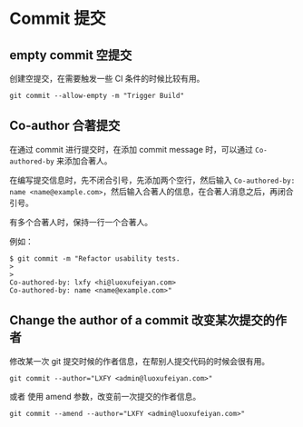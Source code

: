 # Commit 提交

## empty commit 空提交

创建空提交，在需要触发一些 CI 条件的时候比较有用。

```shell
git commit --allow-empty -m "Trigger Build"
```

## Co-author 合著提交

在通过 commit 进行提交时，在添加 commit message 时，可以通过 `Co-authored-by` 来添加合著人。

在编写提交信息时，先不闭合引号，先添加两个空行，然后输入 `Co-authored-by: name <name@example.com>`，然后输入合著人的信息，在合著人消息之后，再闭合引号。

有多个合著人时，保持一行一个合著人。

例如：

```shell
$ git commit -m "Refactor usability tests.
>
>
Co-authored-by: lxfy <hi@luoxufeiyan.com>
Co-authored-by: name <name@example.com>"
```

## Change the author of a commit 改变某次提交的作者

修改某一次 git 提交时候的作者信息，在帮别人提交代码的时候会很有用。

```shell
git commit --author="LXFY <admin@luoxufeiyan.com>"
```

或者 使用 amend 参数，改变前一次提交的作者信息。

```shell
git commit --amend --author="LXFY <admin@luoxufeiyan.com>"
```
